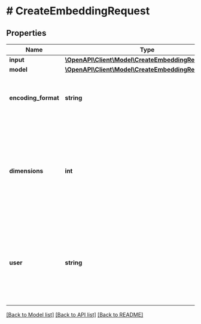 # # CreateEmbeddingRequest

## Properties

Name | Type | Description | Notes
------------ | ------------- | ------------- | -------------
**input** | [**\OpenAPI\Client\Model\CreateEmbeddingRequestInput**](CreateEmbeddingRequestInput.md) |  |
**model** | [**\OpenAPI\Client\Model\CreateEmbeddingRequestModel**](CreateEmbeddingRequestModel.md) |  |
**encoding_format** | **string** | The format to return the embeddings in. Can be either &#x60;float&#x60; or [&#x60;base64&#x60;](https://pypi.org/project/pybase64/). | [optional] [default to 'float']
**dimensions** | **int** | The number of dimensions the resulting output embeddings should have. Only supported in &#x60;text-embedding-3&#x60; and later models. | [optional]
**user** | **string** | A unique identifier representing your end-user, which can help OpenAI to monitor and detect abuse. [Learn more](/docs/guides/safety-best-practices/end-user-ids). | [optional]

[[Back to Model list]](../../README.md#models) [[Back to API list]](../../README.md#endpoints) [[Back to README]](../../README.md)
